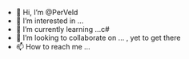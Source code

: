 - 👋 Hi, I’m @PerVeld
- 👀 I’m interested in ... 
- 🌱 I’m currently learning ...c#
- 💞️ I’m looking to collaborate on ... , yet to get there
- 📫 How to reach me ... 

<!---
PerVeld/PerVeld is a ✨ special ✨ repository because its `README.md` (this file) appears on your GitHub profile.
You can click the Preview link to take a look at your changes.
--->
